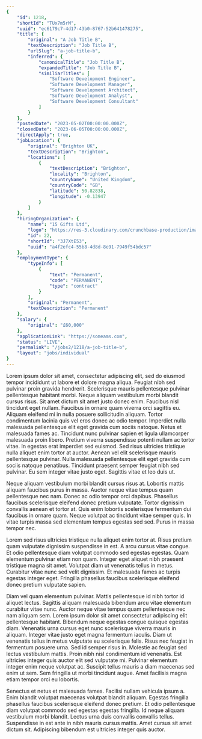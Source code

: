 ```yaml
---
{
	"id": 1218,
	"shortId": "TUx7m5rM",
	"uuid": "ec6179c7-4d17-43b0-8767-52b641478275",
	"title": {
		"original": "A Job Title B",
		"textDescription": "Job Title B",
		"urlSlug": "a-job-title-b",
		"inferred": {
			"canonicalTitle": "Job Title B",
			"expandedTitle": "Job Title B",
			"similiarTitles": [
				"Software Development Engineer",
				"Software Development Manager",
				"Software Development Architect",
				"Software Development Analyst",
				"Software Development Consultant"
			]
		}
	},
	"postedDate": "2023-05-02T00:00:00.000Z",
	"closedDate": "2023-06-05T00:00:00.000Z",
	"directApply": true,
	"jobLocation": {
		"original": "Brighton UK",
		"textDescription": "Brighton",
		"locations": [
			{
				"textDescription": "Brighton",
				"locality": "Brighton",
				"countryName": "United Kingdom",
				"countryCode": "GB",
				"latitude": 50.82838,
				"longitude": -0.13947
			}
		]
	},
	"hiringOrganization": {
		"name": "15 Gifts Ltd",
		"logo": "https://res-3.cloudinary.com/crunchbase-production/image/upload/c_lpad,h_256,w_256,f_auto,q_auto:eco/v1488813020/insrwkpptx8txofy699c.png",
		"id": 22,
		"shortId": "3J7XtE53",
		"uuid": "a4f2efc4-55b8-4d8d-8e91-7949f54bdc57"
	},
	"employmentType": {
		"typeInfo": [
			{
				"text": "Permanent",
				"code": "PERMANENT",
				"type": "contract"
			}
		],
		"original": "Permanent",
		"textDescription": "Permanent"
	},
	"salary": {
		"original": "£60,000"
	},
	"applicationLink": "https://someams.com",
	"status": "LIVE",
	"permalink": "/jobs2/1218/a-job-title-b",
	"layout": "jobs/individual"
}
---
```

<p>Lorem ipsum dolor sit amet, consectetur adipiscing elit, sed do eiusmod tempor incididunt ut labore et dolore magna aliqua. Feugiat nibh sed pulvinar proin gravida hendrerit. Scelerisque mauris pellentesque pulvinar pellentesque habitant morbi. Neque aliquam vestibulum morbi blandit cursus risus. Sit amet dictum sit amet justo donec enim. Faucibus nisl tincidunt eget nullam. Faucibus in ornare quam viverra orci sagittis eu. Aliquam eleifend mi in nulla posuere sollicitudin aliquam. Tortor condimentum lacinia quis vel eros donec ac odio tempor. Imperdiet nulla malesuada pellentesque elit eget gravida cum sociis natoque. Netus et malesuada fames ac. Tincidunt nunc pulvinar sapien et ligula ullamcorper malesuada proin libero. Pretium viverra suspendisse potenti nullam ac tortor vitae. In egestas erat imperdiet sed euismod. Sed risus ultricies tristique nulla aliquet enim tortor at auctor. Aenean vel elit scelerisque mauris pellentesque pulvinar. Nulla malesuada pellentesque elit eget gravida cum sociis natoque penatibus. Tincidunt praesent semper feugiat nibh sed pulvinar. Eu sem integer vitae justo eget. Sagittis vitae et leo duis ut.</p><p>Neque aliquam vestibulum morbi blandit cursus risus at. Lobortis mattis aliquam faucibus purus in massa. Auctor neque vitae tempus quam pellentesque nec nam. Donec ac odio tempor orci dapibus. Phasellus faucibus scelerisque eleifend donec pretium vulputate. Tortor dignissim convallis aenean et tortor at. Quis enim lobortis scelerisque fermentum dui faucibus in ornare quam. Neque volutpat ac tincidunt vitae semper quis. In vitae turpis massa sed elementum tempus egestas sed sed. Purus in massa tempor nec.</p><p>Lorem sed risus ultricies tristique nulla aliquet enim tortor at. Risus pretium quam vulputate dignissim suspendisse in est. A arcu cursus vitae congue. Et odio pellentesque diam volutpat commodo sed egestas egestas. Quam elementum pulvinar etiam non quam. Integer eget aliquet nibh praesent tristique magna sit amet. Volutpat diam ut venenatis tellus in metus. Curabitur vitae nunc sed velit dignissim. Et malesuada fames ac turpis egestas integer eget. Fringilla phasellus faucibus scelerisque eleifend donec pretium vulputate sapien.</p><p>Diam vel quam elementum pulvinar. Mattis pellentesque id nibh tortor id aliquet lectus. Sagittis aliquam malesuada bibendum arcu vitae elementum curabitur vitae nunc. Auctor neque vitae tempus quam pellentesque nec nam aliquam sem. Lorem ipsum dolor sit amet consectetur adipiscing elit pellentesque habitant. Bibendum neque egestas congue quisque egestas diam. Venenatis urna cursus eget nunc scelerisque viverra mauris in aliquam. Integer vitae justo eget magna fermentum iaculis. Diam ut venenatis tellus in metus vulputate eu scelerisque felis. Risus nec feugiat in fermentum posuere urna. Sed id semper risus in. Molestie ac feugiat sed lectus vestibulum mattis. Proin nibh nisl condimentum id venenatis. Est ultricies integer quis auctor elit sed vulputate mi. Pulvinar elementum integer enim neque volutpat ac. Suscipit tellus mauris a diam maecenas sed enim ut sem. Sem fringilla ut morbi tincidunt augue. Amet facilisis magna etiam tempor orci eu lobortis.</p><p>Senectus et netus et malesuada fames. Facilisi nullam vehicula ipsum a. Enim blandit volutpat maecenas volutpat blandit aliquam. Egestas fringilla phasellus faucibus scelerisque eleifend donec pretium. Et odio pellentesque diam volutpat commodo sed egestas egestas fringilla. Id neque aliquam vestibulum morbi blandit. Lectus urna duis convallis convallis tellus. Suspendisse in est ante in nibh mauris cursus mattis. Amet cursus sit amet dictum sit. Adipiscing bibendum est ultricies integer quis auctor.</p>
